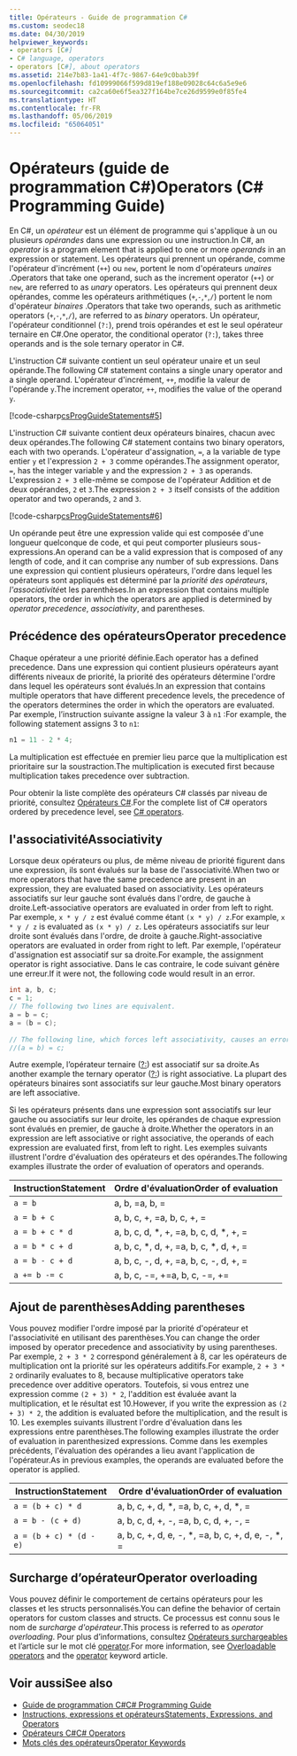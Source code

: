 ```yaml
---
title: Opérateurs - Guide de programmation C#
ms.custom: seodec18
ms.date: 04/30/2019
helpviewer_keywords:
- operators [C#]
- C# language, operators
- operators [C#], about operators
ms.assetid: 214e7b83-1a41-4f7c-9867-64e9c0bab39f
ms.openlocfilehash: fd10999066f599d819ef188e09028c64c6a5e9e6
ms.sourcegitcommit: ca2ca60e6f5ea327f164be7ce26d9599e0f85fe4
ms.translationtype: HT
ms.contentlocale: fr-FR
ms.lasthandoff: 05/06/2019
ms.locfileid: "65064051"
---
```

# <a name="operators-c-programming-guide"></a><span data-ttu-id="c9530-102">Opérateurs (guide de programmation C#)</span><span class="sxs-lookup"><span data-stu-id="c9530-102">Operators (C# Programming Guide)</span></span>

<span data-ttu-id="c9530-103">En C#, un *opérateur* est un élément de programme qui s'applique à un ou plusieurs *opérandes* dans une expression ou une instruction.</span><span class="sxs-lookup"><span data-stu-id="c9530-103">In C#, an *operator* is a program element that is applied to one or more *operands* in an expression or statement.</span></span> <span data-ttu-id="c9530-104">Les opérateurs qui prennent un opérande, comme l'opérateur d'incrément (`++`) ou `new`, portent le nom d'opérateurs *unaires* .</span><span class="sxs-lookup"><span data-stu-id="c9530-104">Operators that take one operand, such as the increment operator (`++`) or `new`, are referred to as *unary* operators.</span></span> <span data-ttu-id="c9530-105">Les opérateurs qui prennent deux opérandes, comme les opérateurs arithmétiques (`+`,`-`,`*`,`/`) portent le nom d'opérateur *binaires* .</span><span class="sxs-lookup"><span data-stu-id="c9530-105">Operators that take two operands, such as arithmetic operators (`+`,`-`,`*`,`/`), are referred to as *binary* operators.</span></span> <span data-ttu-id="c9530-106">Un opérateur, l'opérateur conditionnel (`?:`), prend trois opérandes et est le seul opérateur ternaire en C#.</span><span class="sxs-lookup"><span data-stu-id="c9530-106">One operator, the conditional operator (`?:`), takes three operands and is the sole ternary operator in C#.</span></span>  
  
 <span data-ttu-id="c9530-107">L'instruction C# suivante contient un seul opérateur unaire et un seul opérande.</span><span class="sxs-lookup"><span data-stu-id="c9530-107">The following C# statement contains a single unary operator and a single operand.</span></span> <span data-ttu-id="c9530-108">L'opérateur d'incrément, `++`, modifie la valeur de l'opérande `y`.</span><span class="sxs-lookup"><span data-stu-id="c9530-108">The increment operator, `++`, modifies the value of the operand `y`.</span></span>  
  
 [!code-csharp[csProgGuideStatements#5](~/samples/snippets/csharp/VS_Snippets_VBCSharp/csProgGuideStatements/CS/Statements.cs#5)]  
  
 <span data-ttu-id="c9530-109">L'instruction C# suivante contient deux opérateurs binaires, chacun avec deux opérandes.</span><span class="sxs-lookup"><span data-stu-id="c9530-109">The following C# statement contains two binary operators, each with two operands.</span></span> <span data-ttu-id="c9530-110">L'opérateur d'assignation, `=`, a la variable de type entier `y` et l'expression `2 + 3` comme opérandes.</span><span class="sxs-lookup"><span data-stu-id="c9530-110">The assignment operator, `=`, has the integer variable `y` and the expression `2 + 3` as operands.</span></span> <span data-ttu-id="c9530-111">L'expression `2 + 3` elle-même se compose de l'opérateur Addition et de deux opérandes, `2` et `3`.</span><span class="sxs-lookup"><span data-stu-id="c9530-111">The expression `2 + 3` itself consists of the addition operator and two operands, `2` and `3`.</span></span>  
  
 [!code-csharp[csProgGuideStatements#6](~/samples/snippets/csharp/VS_Snippets_VBCSharp/csProgGuideStatements/CS/Statements.cs#6)]  
  
<span data-ttu-id="c9530-112">Un opérande peut être une expression valide qui est composée d'une longueur quelconque de code, et qui peut comporter plusieurs sous-expressions.</span><span class="sxs-lookup"><span data-stu-id="c9530-112">An operand can be a valid expression that is composed of any length of code, and it can comprise any number of sub expressions.</span></span> <span data-ttu-id="c9530-113">Dans une expression qui contient plusieurs opérateurs, l'ordre dans lequel les opérateurs sont appliqués est déterminé par la *priorité des opérateurs*, *l'associativité*et les parenthèses.</span><span class="sxs-lookup"><span data-stu-id="c9530-113">In an expression that contains multiple operators, the order in which the operators are applied is determined by *operator precedence*, *associativity*, and parentheses.</span></span>  

## <a name="operator-precedence"></a><span data-ttu-id="c9530-114">Précédence des opérateurs</span><span class="sxs-lookup"><span data-stu-id="c9530-114">Operator precedence</span></span>
  
<span data-ttu-id="c9530-115">Chaque opérateur a une priorité définie.</span><span class="sxs-lookup"><span data-stu-id="c9530-115">Each operator has a defined precedence.</span></span> <span data-ttu-id="c9530-116">Dans une expression qui contient plusieurs opérateurs ayant différents niveaux de priorité, la priorité des opérateurs détermine l'ordre dans lequel les opérateurs sont évalués.</span><span class="sxs-lookup"><span data-stu-id="c9530-116">In an expression that contains multiple operators that have different precedence levels, the precedence of the operators determines the order in which the operators are evaluated.</span></span> <span data-ttu-id="c9530-117">Par exemple, l’instruction suivante assigne la valeur 3 à `n1` :</span><span class="sxs-lookup"><span data-stu-id="c9530-117">For example, the following statement assigns 3 to `n1`:</span></span>

```csharp
n1 = 11 - 2 * 4;
```

<span data-ttu-id="c9530-118">La multiplication est effectuée en premier lieu parce que la multiplication est prioritaire sur la soustraction.</span><span class="sxs-lookup"><span data-stu-id="c9530-118">The multiplication is executed first because multiplication takes precedence over subtraction.</span></span>

<span data-ttu-id="c9530-119">Pour obtenir la liste complète des opérateurs C# classés par niveau de priorité, consultez [Opérateurs C#](../../language-reference/operators/index.md).</span><span class="sxs-lookup"><span data-stu-id="c9530-119">For the complete list of C# operators ordered by precedence level, see [C# operators](../../language-reference/operators/index.md).</span></span>
  
## <a name="associativity"></a><span data-ttu-id="c9530-120">l'associativité</span><span class="sxs-lookup"><span data-stu-id="c9530-120">Associativity</span></span>

 <span data-ttu-id="c9530-121">Lorsque deux opérateurs ou plus, de même niveau de priorité figurent dans une expression, ils sont évalués sur la base de l'associativité.</span><span class="sxs-lookup"><span data-stu-id="c9530-121">When two or more operators that have the same precedence are present in an expression, they are evaluated based on associativity.</span></span> <span data-ttu-id="c9530-122">Les opérateurs associatifs sur leur gauche sont évalués dans l'ordre, de gauche à droite.</span><span class="sxs-lookup"><span data-stu-id="c9530-122">Left-associative operators are evaluated in order from left to right.</span></span> <span data-ttu-id="c9530-123">Par exemple, `x * y / z` est évalué comme étant `(x * y) / z`.</span><span class="sxs-lookup"><span data-stu-id="c9530-123">For example, `x * y / z` is evaluated as `(x * y) / z`.</span></span> <span data-ttu-id="c9530-124">Les opérateurs associatifs sur leur droite sont évalués dans l'ordre, de droite à gauche.</span><span class="sxs-lookup"><span data-stu-id="c9530-124">Right-associative operators are evaluated in order from right to left.</span></span> <span data-ttu-id="c9530-125">Par exemple, l'opérateur d'assignation est associatif sur sa droite.</span><span class="sxs-lookup"><span data-stu-id="c9530-125">For example, the assignment operator is right associative.</span></span> <span data-ttu-id="c9530-126">Dans le cas contraire, le code suivant génère une erreur.</span><span class="sxs-lookup"><span data-stu-id="c9530-126">If it were not, the following code would result in an error.</span></span>  
  
```csharp  
int a, b, c;  
c = 1;  
// The following two lines are equivalent.  
a = b = c;  
a = (b = c);  
  
// The following line, which forces left associativity, causes an error.  
//(a = b) = c;  
```  
  
 <span data-ttu-id="c9530-127">Autre exemple, l’opérateur ternaire ([?:](../../../csharp/language-reference/operators/conditional-operator.md)) est associatif sur sa droite.</span><span class="sxs-lookup"><span data-stu-id="c9530-127">As another example the ternary operator ([?:](../../../csharp/language-reference/operators/conditional-operator.md)) is right associative.</span></span> <span data-ttu-id="c9530-128">La plupart des opérateurs binaires sont associatifs sur leur gauche.</span><span class="sxs-lookup"><span data-stu-id="c9530-128">Most binary operators are left associative.</span></span>  
  
 <span data-ttu-id="c9530-129">Si les opérateurs présents dans une expression sont associatifs sur leur gauche ou associatifs sur leur droite, les opérandes de chaque expression sont évalués en premier, de gauche à droite.</span><span class="sxs-lookup"><span data-stu-id="c9530-129">Whether the operators in an expression are left associative or right associative, the operands of each expression are evaluated first, from left to right.</span></span> <span data-ttu-id="c9530-130">Les exemples suivants illustrent l'ordre d'évaluation des opérateurs et des opérandes.</span><span class="sxs-lookup"><span data-stu-id="c9530-130">The following examples illustrate the order of evaluation of operators and operands.</span></span>  
  
|<span data-ttu-id="c9530-131">Instruction</span><span class="sxs-lookup"><span data-stu-id="c9530-131">Statement</span></span>|<span data-ttu-id="c9530-132">Ordre d'évaluation</span><span class="sxs-lookup"><span data-stu-id="c9530-132">Order of evaluation</span></span>|  
|---------------|-------------------------|  
|`a = b`|<span data-ttu-id="c9530-133">a, b, =</span><span class="sxs-lookup"><span data-stu-id="c9530-133">a, b, =</span></span>|  
|`a = b + c`|<span data-ttu-id="c9530-134">a, b, c, +, =</span><span class="sxs-lookup"><span data-stu-id="c9530-134">a, b, c, +, =</span></span>|  
|`a = b + c * d`|<span data-ttu-id="c9530-135">a, b, c, d, \*, +, =</span><span class="sxs-lookup"><span data-stu-id="c9530-135">a, b, c, d, \*, +, =</span></span>|  
|`a = b * c + d`|<span data-ttu-id="c9530-136">a, b, c, \*, d, +, =</span><span class="sxs-lookup"><span data-stu-id="c9530-136">a, b, c, \*, d, +, =</span></span>|  
|`a = b - c + d`|<span data-ttu-id="c9530-137">a, b, c, -, d, +, =</span><span class="sxs-lookup"><span data-stu-id="c9530-137">a, b, c, -, d, +, =</span></span>|  
|`a += b -= c`|<span data-ttu-id="c9530-138">a, b, c, -=, +=</span><span class="sxs-lookup"><span data-stu-id="c9530-138">a, b, c, -=, +=</span></span>|  
  
## <a name="adding-parentheses"></a><span data-ttu-id="c9530-139">Ajout de parenthèses</span><span class="sxs-lookup"><span data-stu-id="c9530-139">Adding parentheses</span></span>

 <span data-ttu-id="c9530-140">Vous pouvez modifier l'ordre imposé par la priorité d'opérateur et l'associativité en utilisant des parenthèses.</span><span class="sxs-lookup"><span data-stu-id="c9530-140">You can change the order imposed by operator precedence and associativity by using parentheses.</span></span> <span data-ttu-id="c9530-141">Par exemple, `2 + 3 * 2` correspond généralement à 8, car les opérateurs de multiplication ont la priorité sur les opérateurs additifs.</span><span class="sxs-lookup"><span data-stu-id="c9530-141">For example, `2 + 3 * 2` ordinarily evaluates to 8, because multiplicative operators take precedence over additive operators.</span></span> <span data-ttu-id="c9530-142">Toutefois, si vous entrez une expression comme `(2 + 3) * 2`, l'addition est évaluée avant la multiplication, et le résultat est 10.</span><span class="sxs-lookup"><span data-stu-id="c9530-142">However, if you write the expression as `(2 + 3) * 2`, the addition is evaluated before the multiplication, and the result is 10.</span></span> <span data-ttu-id="c9530-143">Les exemples suivants illustrent l'ordre d'évaluation dans les expressions entre parenthèses.</span><span class="sxs-lookup"><span data-stu-id="c9530-143">The following examples illustrate the order of evaluation in parenthesized expressions.</span></span> <span data-ttu-id="c9530-144">Comme dans les exemples précédents, l'évaluation des opérandes a lieu avant l'application de l'opérateur.</span><span class="sxs-lookup"><span data-stu-id="c9530-144">As in previous examples, the operands are evaluated before the operator is applied.</span></span>  
  
|<span data-ttu-id="c9530-145">Instruction</span><span class="sxs-lookup"><span data-stu-id="c9530-145">Statement</span></span>|<span data-ttu-id="c9530-146">Ordre d'évaluation</span><span class="sxs-lookup"><span data-stu-id="c9530-146">Order of evaluation</span></span>|  
|---------------|-------------------------|  
|`a = (b + c) * d`|<span data-ttu-id="c9530-147">a, b, c, +, d, \*, =</span><span class="sxs-lookup"><span data-stu-id="c9530-147">a, b, c, +, d, \*, =</span></span>|  
|`a = b - (c + d)`|<span data-ttu-id="c9530-148">a, b, c, d, +, -, =</span><span class="sxs-lookup"><span data-stu-id="c9530-148">a, b, c, d, +, -, =</span></span>|  
|`a = (b + c) * (d - e)`|<span data-ttu-id="c9530-149">a, b, c, +, d, e, -, \*, =</span><span class="sxs-lookup"><span data-stu-id="c9530-149">a, b, c, +, d, e, -, \*, =</span></span>|  
  
## <a name="operator-overloading"></a><span data-ttu-id="c9530-150">Surcharge d’opérateur</span><span class="sxs-lookup"><span data-stu-id="c9530-150">Operator overloading</span></span>

<span data-ttu-id="c9530-151">Vous pouvez définir le comportement de certains opérateurs pour les classes et les structs personnalisés.</span><span class="sxs-lookup"><span data-stu-id="c9530-151">You can define the behavior of certain operators for custom classes and structs.</span></span> <span data-ttu-id="c9530-152">Ce processus est connu sous le nom de *surcharge d'opérateur*.</span><span class="sxs-lookup"><span data-stu-id="c9530-152">This process is referred to as *operator overloading*.</span></span> <span data-ttu-id="c9530-153">Pour plus d’informations, consultez [Opérateurs surchargeables](overloadable-operators.md) et l’article sur le mot clé [operator](../../language-reference/keywords/operator.md).</span><span class="sxs-lookup"><span data-stu-id="c9530-153">For more information, see [Overloadable operators](overloadable-operators.md) and the [operator](../../language-reference/keywords/operator.md) keyword article.</span></span>
  
## <a name="see-also"></a><span data-ttu-id="c9530-154">Voir aussi</span><span class="sxs-lookup"><span data-stu-id="c9530-154">See also</span></span>

- [<span data-ttu-id="c9530-155">Guide de programmation C#</span><span class="sxs-lookup"><span data-stu-id="c9530-155">C# Programming Guide</span></span>](../index.md)
- [<span data-ttu-id="c9530-156">Instructions, expressions et opérateurs</span><span class="sxs-lookup"><span data-stu-id="c9530-156">Statements, Expressions, and Operators</span></span>](index.md)
- [<span data-ttu-id="c9530-157">Opérateurs C#</span><span class="sxs-lookup"><span data-stu-id="c9530-157">C# Operators</span></span>](../../language-reference/operators/index.md)
- [<span data-ttu-id="c9530-158">Mots clés des opérateurs</span><span class="sxs-lookup"><span data-stu-id="c9530-158">Operator Keywords</span></span>](../../language-reference/keywords/operator-keywords.md)
